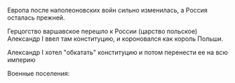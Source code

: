 Европа после наполеоновских войн сильно изменилась, а Россия осталась прежней.

Герцогство варшавское перешло к России (царство польское)
Александр I ввел там конституцию, и короновался как король Польши. 

Александр I хотел "обкатать" конституцию  и потом перенести ее на всю империю

Военные поселения: 